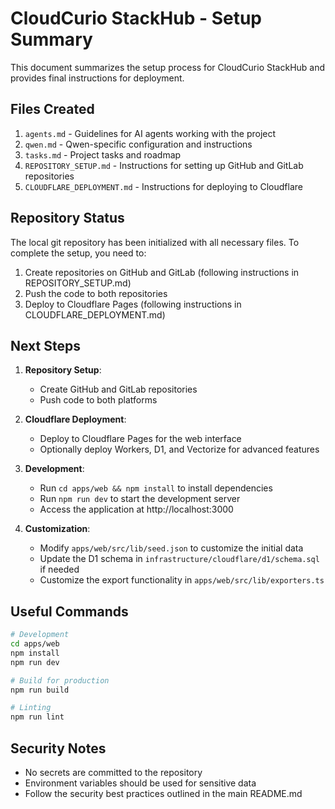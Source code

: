 # CloudCurio StackHub - Setup Summary

This document summarizes the setup process for CloudCurio StackHub and provides final instructions for deployment.

## Files Created

1. `agents.md` - Guidelines for AI agents working with the project
2. `qwen.md` - Qwen-specific configuration and instructions
3. `tasks.md` - Project tasks and roadmap
4. `REPOSITORY_SETUP.md` - Instructions for setting up GitHub and GitLab repositories
5. `CLOUDFLARE_DEPLOYMENT.md` - Instructions for deploying to Cloudflare

## Repository Status

The local git repository has been initialized with all necessary files. To complete the setup, you need to:

1. Create repositories on GitHub and GitLab (following instructions in REPOSITORY_SETUP.md)
2. Push the code to both repositories
3. Deploy to Cloudflare Pages (following instructions in CLOUDFLARE_DEPLOYMENT.md)

## Next Steps

1. **Repository Setup**: 
   - Create GitHub and GitLab repositories
   - Push code to both platforms

2. **Cloudflare Deployment**:
   - Deploy to Cloudflare Pages for the web interface
   - Optionally deploy Workers, D1, and Vectorize for advanced features

3. **Development**:
   - Run `cd apps/web && npm install` to install dependencies
   - Run `npm run dev` to start the development server
   - Access the application at http://localhost:3000

4. **Customization**:
   - Modify `apps/web/src/lib/seed.json` to customize the initial data
   - Update the D1 schema in `infrastructure/cloudflare/d1/schema.sql` if needed
   - Customize the export functionality in `apps/web/src/lib/exporters.ts`

## Useful Commands

```bash
# Development
cd apps/web
npm install
npm run dev

# Build for production
npm run build

# Linting
npm run lint
```

## Security Notes

- No secrets are committed to the repository
- Environment variables should be used for sensitive data
- Follow the security best practices outlined in the main README.md